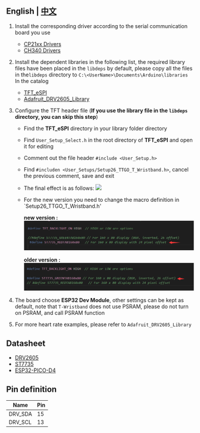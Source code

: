 ## **English | [中文](../../docs/drv2605_cn.md.md)**

1. Install the corresponding driver according to the serial communication board you use
   - [CP21xx Drivers](https://www.silabs.com/products/development-tools/software/usb-to-uart-bridge-vcp-drivers)
   - [CH340 Drivers](http://www.wch-ic.com/search?q=ch340&t=downloads)

2. Install the dependent libraries in the following list, the required library files have been placed in the `libdeps` by default, please copy all the files in the`libdeps` directory to `C:\<UserName>\Documents\Arduino\libraries` In the catalog
   - [TFT_eSPI](https://github.com/Bodmer/TFT_eSPI)
   - [Adafruit_DRV2605_Library](https://github.com/adafruit/Adafruit_DRV2605_Library)

3. Configure the TFT header file (**If you use the library file in the `libdeps` directory, you can skip this step**)
   - Find the **TFT_eSPI** directory in your library folder directory
   - Find `User_Setup_Select.h` in the root directory of **TFT_eSPI** and open it for editing
   - Comment out the file header `#include <User_Setup.h>`
   - Find `#includen <User_Setups/Setup26_TTGO_T_Wristband.h>`, cancel the previous comment, save and exit
   - The final effect is as follows:
        ![](../../image/1.jpg)

   - For the new version you need to change the macro definition in `Setup26_TTGO_T_Wristband.h'

       **new version :**
      ![](../../image/new_version.png)

       **older version :**
      ![](../../image/older_version.png)

4. The board choose **ESP32 Dev Module**, other settings can be kept as default, note that `T-Wristband` does not use PSRAM, please do not turn on PSRAM, and call PSRAM function

5. For more heart rate examples, please refer to `Adafruit_DRV2605_Library`

## Datasheet
- [DRV2605](https://www.ti.com/product/DRV2605)
- [ST7735](http://www.displayfuture.com/Display/datasheet/controller/ST7735.pdf)
- [ESP32-PICO-D4](https://www.espressif.com/sites/default/files/documentation/esp32-pico-d4_datasheet_en.pdf)

## Pin definition

| Name    | Pin |
| ------- | --- |
| DRV_SDA | 15  |
| DRV_SCL | 13  |
